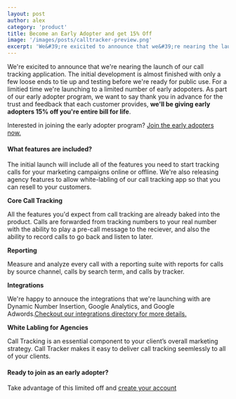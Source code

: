```yaml
---
layout: post
author: alex
category: 'product'
title: Become an Early Adopter and get 15% Off
image: '/images/posts/calltracker-preview.png'
excerpt: 'We&#39;re exicited to announce that we&#39;re nearing the launch of our call tracking application. Join as an early adopter and get 15% off your entire bill for life.'
---
```

<p>We're exicited to announce that we're nearing the launch of our call tracking application. The initial development is almost finished with only a few loose ends to tie up and testing before we're ready for public use. For a limitied time we're launching to a limited number of early adopoters. As part of our early adopter program, we want to say thank you in advance for the trust and feedback that each customer provides, <strong>we'll be giving early adopters 15% off you're entire bill for life</strong>.</p> 

<p>Interested in joining the early adopter program? <a href="https://app.calltracker.io/signup/">Join the early adopters now.</a></p>

#### What features are included?

<p>The initial launch will include all of the features you need to start tracking calls for your marketing campaigns online or offline. We're also releasing agency features to allow white-labling of our call tracking app so that you can resell to your customers.</p>

<p><strong>Core Call Tracking</strong></p>
<p>All the features you'd expect from call tracking are already baked into the product. Calls are forwarded from tracking numbers to your real number with the ability to play a pre-call message to the reciever, and also the ability to record calls to go back and listen to later.</p>
<p><strong>Reporting</strong></p>
<p>Measure and analyze every call with a reporting suite with reports for calls by source channel, calls by search term, and calls by tracker.</p>
<p><strong>Integrations</strong></p>
<p>We're happy to annouce the integrations that we're launching with are Dynamic Number Insertion, Google Analytics, and Google Adwords.<a href="/integrations/">Checkout our integrations directory for more details.</a></p>
<p><strong>White Labling for Agencies</strong></p>
<p>Call Tracking is an essential component to your client’s overall marketing strategy. Call Tracker makes it easy to deliver call tracking seemlessly to all of your clients.</p>

#### Ready to join as an early adopter?

<p>Take advantage of this limited off and <a href="https://app.calltracker.io/signup/">create your account</a></p>